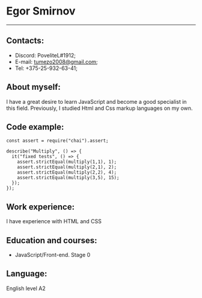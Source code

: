 # Egor Smirnov  

-----

## Contacts:

* Discord: PoveliteL#1912;
* E-mail: tumezo2008@gmail.com;
* Tel: +375-25-932-63-41;

## About myself:



I have a great desire to learn JavaScript and become a good specialist in this field.
Previously, I studied Html and Css markup languages on my own.

## Code example: 

```
const assert = require("chai").assert;

describe("Multiply", () => {
  it("fixed tests", () => {
    assert.strictEqual(multiply(1,1), 1);
    assert.strictEqual(multiply(2,1), 2);
    assert.strictEqual(multiply(2,2), 4);
    assert.strictEqual(multiply(3,5), 15);   
  });
});

```

## Work experience:

I have experience with HTML and CSS

## Education and courses:

* JavaScript/Front-end. Stage 0 

## Language:

English level A2
